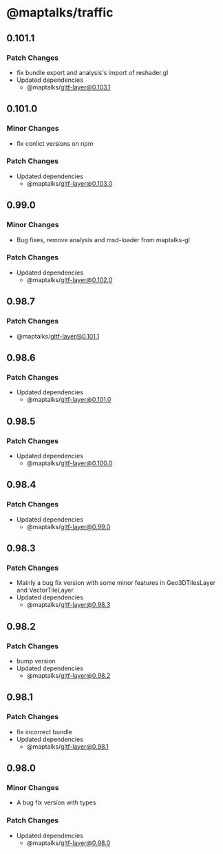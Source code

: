 # @maptalks/traffic

## 0.101.1

### Patch Changes

- fix bundle export and analysis's import of reshader.gl
- Updated dependencies
  - @maptalks/gltf-layer@0.103.1

## 0.101.0

### Minor Changes

- fix conlict versions on npm

### Patch Changes

- Updated dependencies
  - @maptalks/gltf-layer@0.103.0

## 0.99.0

### Minor Changes

- Bug fixes, remove analysis and msd-loader from maptalks-gl

### Patch Changes

- Updated dependencies
  - @maptalks/gltf-layer@0.102.0

## 0.98.7

### Patch Changes

- @maptalks/gltf-layer@0.101.1

## 0.98.6

### Patch Changes

- Updated dependencies
  - @maptalks/gltf-layer@0.101.0

## 0.98.5

### Patch Changes

- Updated dependencies
  - @maptalks/gltf-layer@0.100.0

## 0.98.4

### Patch Changes

- Updated dependencies
  - @maptalks/gltf-layer@0.99.0

## 0.98.3

### Patch Changes

- Mainly a bug fix version with some minor features in Geo3DTilesLayer and VectorTileLayer
- Updated dependencies
  - @maptalks/gltf-layer@0.98.3

## 0.98.2

### Patch Changes

- bump version
- Updated dependencies
  - @maptalks/gltf-layer@0.98.2

## 0.98.1

### Patch Changes

- fix incorrect bundle
- Updated dependencies
  - @maptalks/gltf-layer@0.98.1

## 0.98.0

### Minor Changes

- A bug fix version with types

### Patch Changes

- Updated dependencies
  - @maptalks/gltf-layer@0.98.0
